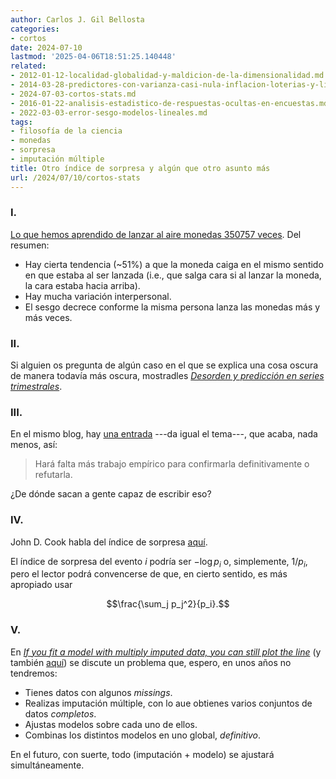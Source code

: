 ```yaml
---
author: Carlos J. Gil Bellosta
categories:
- cortos
date: 2024-07-10
lastmod: '2025-04-06T18:51:25.140448'
related:
- 2012-01-12-localidad-globalidad-y-maldicion-de-la-dimensionalidad.md
- 2014-03-28-predictores-con-varianza-casi-nula-inflacion-loterias-y-linea-de-comandos.md
- 2024-07-03-cortos-stats.md
- 2016-01-22-analisis-estadistico-de-respuestas-ocultas-en-encuestas.md
- 2022-03-03-error-sesgo-modelos-lineales.md
tags:
- filosofía de la ciencia
- monedas
- sorpresa
- imputación múltiple
title: Otro índice de sorpresa y algún que otro asunto más
url: /2024/07/10/cortos-stats
---
```


### I.

[Lo que hemos aprendido de lanzar al aire monedas 350757 veces](https://arxiv.org/abs/2310.04153). Del resumen:
- Hay cierta tendencia (~51%) a que la moneda caiga en el mismo sentido en que estaba al ser lanzada (i.e., que salga cara si al lanzar la moneda, la cara estaba hacia arriba).
- Hay mucha variación interpersonal.
- El sesgo decrece conforme la misma persona lanza las monedas más y más veces.


### II.

Si alguien os pregunta de algún caso en el que se explica una cosa oscura de manera todavía más oscura, mostradles [_Desorden y predicción en series trimestrales_](https://nadaesgratis.es/manu-hidalgo/desorden-y-prediccion-en-series-trimestrales).


### III.

En el mismo blog, hay [una entrada](https://nadaesgratis.es/admin/afecta-la-politica-monetaria-al-tipo-de-interes-natural) ---da igual el tema---, que acaba, nada menos, así:

> Hará falta más trabajo empírico para confirmarla definitivamente o refutarla.

¿De dónde sacan a gente capaz de escribir eso?


### IV.

John D. Cook habla del índice de sorpresa
[aquí](https://www.johndcook.com/blog/2024/03/08/surprise-index/).

El índice de sorpresa del evento $i$ podría ser $-\log p_i$ o, simplemente,
$1 / p_i,$
pero el lector podrá convencerse de que, en cierto sentido, es más apropiado usar

$$\frac{\sum_j p_j^2}{p_i}.$$

### V.

En
[_If you fit a model with multiply imputed data, you can still plot the line_](https://solomonkurz.netlify.app/blog/2021-10-21-if-you-fit-a-model-with-multiply-imputed-data-you-can-still-plot-the-line/)
(y también [aquí](https://statmodeling.stat.columbia.edu/2024/05/03/combining-multiply-imputed-datasets-never-easy/))
se discute un problema que, espero, en unos años no tendremos:
- Tienes datos con algunos _missings_.
- Realizas imputación múltiple, con lo aue obtienes varios conjuntos de datos _completos_.
- Ajustas modelos sobre cada uno de ellos.
- Combinas los distintos modelos en uno global, _definitivo_.

En el futuro, con suerte, todo (imputación + modelo) se ajustará simultáneamente.